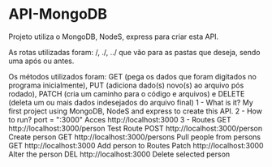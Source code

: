 # API-MongoDB
Projeto utiliza o MongoDB, NodeS, express para criar esta API.


As rotas utilizadas foram: /, ./, ../ que vão para as pastas que deseja, sendo uma após ou antes.


Os métodos utilizados foram: GET (pega os dados que foram digitados no programa inicialmente),
PUT (adiciona dado(s) novo(s) ao arquivo pós rodado),
PATCH (cria um caminho para o código e arquivos) e
DELETE (deleta um ou mais dados indesejados do arquivo final)
1 - What is it?
My first project using MongoDB, NodeS and express to create this API.
2 - How to run?
port = ":3000"
Acces http://localhost:3000
3 - Routes
GET http://localhost:3000/person
Test Route
POST http://localhost:3000/person
Create person
GET http://localhost:3000/persons
Pull people from persons
GET http://localhost:3000
Add person to Routes
Patch http://localhost:3000
Alter the person
DEL http://localhost:3000
Delete selected person
